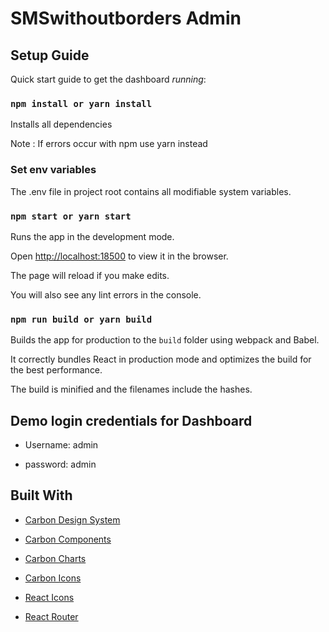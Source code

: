 # **SMSwithoutborders Admin**


## Setup Guide

Quick start guide to get the dashboard *running*:

### `npm install or yarn install`

Installs all dependencies

Note : If errors occur with npm use yarn instead

### Set env variables

The .env file in project root contains all modifiable system variables.

### `npm start or yarn start`

Runs the app in the development mode.

Open [http://localhost:18500](http://localhost:18500) to view it in the browser.

The page will reload if you make edits.

You will also see any lint errors in the console.

### `npm run build or yarn build`

Builds the app for production to the `build` folder using webpack and Babel.

It correctly bundles React in production mode and optimizes the build for the best performance.

The build is minified and the filenames include the hashes.
## Demo login credentials for Dashboard

- Username: admin

- password: admin
## Built With

- [Carbon Design System](https://carbondesignsystem.com)

- [Carbon Components](https://github.com/carbon-design-system/carbon)

- [Carbon Charts](https://github.com/carbon-design-system/carbon-charts)

- [Carbon Icons](https://github.com/carbon-design-system/carbon-*icons*)

- [React Icons](https://react-icons.github.io)

- [React Router](https://reactrouter.com)






